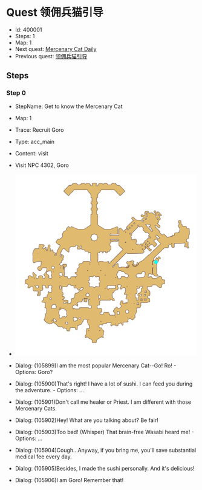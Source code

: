 # Quest 领佣兵猫引导

- Id: 400001
- Steps: 1
- Map: 1
- Next quest: [Mercenary Cat Daily](399800001.md)
- Previous quest: [领佣兵猫引导](400099.md)

## Steps

### Step 0
- StepName:  Get to know the Mercenary Cat
- Map:  1
- Trace:  Recruit Goro
- Type:  acc_main
- Content:  visit
- Visit NPC 4302, Goro

- ![images/400001_0.png](images/400001_0.png)
- Dialog: (105899)I am the most popular Mercenary Cat--Go! Ro! - Options: Goro?
- Dialog: (105900)That's right! I have a lot of sushi. I can feed you during the adventure. - Options: …
- Dialog: (105901)Don't call me healer or Priest. I am different with those Mercenary Cats.
- Dialog: (105902)Hey! What are you talking about? Be fair!
- Dialog: (105903)Too bad! (Whisper) That brain-free Wasabi heard me! - Options: …
- Dialog: (105904)Cough...Anyway, if you bring me, you'll save substantial medical fee every day.
- Dialog: (105905)Besides, I made the sushi personally. And it's delicious!
- Dialog: (105906)I am Goro! Remember that!


